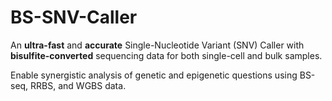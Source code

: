 # BS-SNV-Caller
 
An **ultra-fast** and **accurate** Single-Nucleotide Variant (SNV) Caller with **bisulfite-converted** sequencing data for both single-cell and bulk samples.

Enable synergistic analysis of genetic and epigenetic questions using BS-seq, RRBS, and WGBS data.

